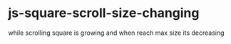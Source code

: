 # js-square-scroll-size-changing
while scrolling square is growing and when reach max size its decreasing
